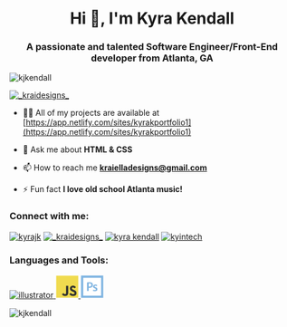 <h1 align="center">Hi 👋, I'm Kyra Kendall</h1>
<h3 align="center">A passionate and talented Software Engineer/Front-End developer from Atlanta, GA</h3>

<p align="left"> <img src="https://komarev.com/ghpvc/?username=kjkendall&label=Profile%20views&color=0e75b6&style=flat" alt="kjkendall" /> </p>

<p align="left"> <a href="https://twitter.com/_kraidesigns_" target="blank"><img src="https://img.shields.io/twitter/follow/_kraidesigns_?logo=twitter&style=for-the-badge" alt="_kraidesigns_" /></a> </p>

- 👨‍💻 All of my projects are available at [https://app.netlify.com/sites/kyrakportfolio1](https://app.netlify.com/sites/kyrakportfolio1)

- 💬 Ask me about **HTML & CSS**

- 📫 How to reach me **kraielladesigns@gmail.com**

- ⚡ Fun fact **I love old school Atlanta music!**

<h3 align="left">Connect with me:</h3>
<p align="left">
<a href="https://codepen.io/kyrajk" target="blank"><img align="center" src="https://raw.githubusercontent.com/rahuldkjain/github-profile-readme-generator/master/src/images/icons/Social/codepen.svg" alt="kyrajk" height="30" width="40" /></a>
<a href="https://twitter.com/_kraidesigns_" target="blank"><img align="center" src="https://raw.githubusercontent.com/rahuldkjain/github-profile-readme-generator/master/src/images/icons/Social/twitter.svg" alt="_kraidesigns_" height="30" width="40" /></a>
<a href="https://linkedin.com/in/kyra kendall" target="blank"><img align="center" src="https://raw.githubusercontent.com/rahuldkjain/github-profile-readme-generator/master/src/images/icons/Social/linked-in-alt.svg" alt="kyra kendall" height="30" width="40" /></a>
<a href="https://instagram.com/kyintech" target="blank"><img align="center" src="https://raw.githubusercontent.com/rahuldkjain/github-profile-readme-generator/master/src/images/icons/Social/instagram.svg" alt="kyintech" height="30" width="40" /></a>
</p>

<h3 align="left">Languages and Tools:</h3>
<p align="left"> <a href="https://www.adobe.com/in/products/illustrator.html" target="_blank" rel="noreferrer"> <img src="https://www.vectorlogo.zone/logos/adobe_illustrator/adobe_illustrator-icon.svg" alt="illustrator" width="40" height="40"/> </a> <a href="https://developer.mozilla.org/en-US/docs/Web/JavaScript" target="_blank" rel="noreferrer"> <img src="https://raw.githubusercontent.com/devicons/devicon/master/icons/javascript/javascript-original.svg" alt="javascript" width="40" height="40"/> </a> <a href="https://www.photoshop.com/en" target="_blank" rel="noreferrer"> <img src="https://raw.githubusercontent.com/devicons/devicon/master/icons/photoshop/photoshop-line.svg" alt="photoshop" width="40" height="40"/> </a> </p>

<p><img align="center" src="https://github-readme-stats.vercel.app/api/top-langs?username=kjkendall&show_icons=true&locale=en&layout=compact" alt="kjkendall" /></p>
